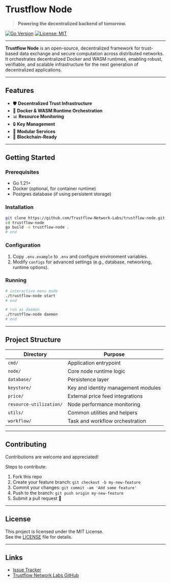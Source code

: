 
# Trustflow Node

> **Powering the decentralized backend of tomorrow.**

[![Go Version](https://img.shields.io/badge/Go-1.21+-00ADD8.svg)](https://golang.org)
[![License: MIT](https://img.shields.io/badge/License-MIT-yellow.svg)](LICENSE)

---

**Trustflow Node** is an open-source, decentralized framework for trust-based data exchange and secure computation across distributed networks.
It orchestrates decentralized Docker and WASM runtimes, enabling robust, verifiable, and scalable infrastructure for the next generation of decentralized applications.

---

## Features

- 🛡️ **Decentralized Trust Infrastructure**
- 🐳 **Docker & WASM Runtime Orchestration**
- 📊 **Resource Monitoring**
- 🔒 **Key Management**
- 💬 **Modular Services**
- 🔗 **Blockchain-Ready**

---

## Getting Started

### Prerequisites

- Go 1.21+
- Docker (optional, for container runtime)
- Postgres database (if using persistent storage)

### Installation

```bash
git clone https://github.com/Trustflow-Network-Labs/trustflow-node.git
cd trustflow-node
go build -o trustflow-node .
# end
```

### Configuration

1. Copy `.env.example` to `.env` and configure environment variables.
2. Modify `configs` for advanced settings (e.g., database, networking, runtime options).

### Running

```bash
# interactive menu mode
./trustflow-node start
# end
```

```bash
# run as daemon
./trustflow-node daemon
# end
```

---

## Project Structure

| Directory               | Purpose                                           |
|--------------------------|---------------------------------------------------|
| `cmd/`                   | Application entrypoint                           |
| `node/`                  | Core node runtime logic                           |
| `database/`              | Persistence layer                                  |
| `keystore/`              | Key and identity management modules               |
| `price/`                 | External price feed integrations                  |
| `resource-utilization/`  | Node performance monitoring                       |
| `utils/`                 | Common utilities and helpers                      |
| `workflow/`              | Task and workflow orchestration                   |

---

## Contributing

Contributions are welcome and appreciated!

Steps to contribute:

1. Fork this repo
2. Create your feature branch: `git checkout -b my-new-feature`
3. Commit your changes: `git commit -am 'Add some feature'`
4. Push to the branch: `git push origin my-new-feature`
5. Submit a pull request 🚀

---

## License

This project is licensed under the MIT License.  
See the [LICENSE](LICENSE) file for details.

---

## Links

- [Issue Tracker](https://github.com/Trustflow-Network-Labs/trustflow-node/issues)
- [Trustflow Network Labs GitHub](https://github.com/Trustflow-Network-Labs)
